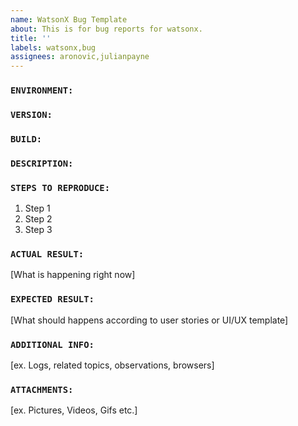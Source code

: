 ```yaml
---
name: WatsonX Bug Template
about: This is for bug reports for watsonx.
title: ''
labels: watsonx,bug
assignees: aronovic,julianpayne
---
```


### `ENVIRONMENT:`
 
### `VERSION:`

### `BUILD:`

### `DESCRIPTION:`
 
### `STEPS TO REPRODUCE:`
1. Step 1
2. Step 2
3. Step 3
 
### `ACTUAL RESULT:`
[What is happening right now]
 
### `EXPECTED RESULT:`
[What should happens according to user stories or UI/UX template]
 
### `ADDITIONAL INFO:`
[ex. Logs, related topics, observations, browsers]
 
### `ATTACHMENTS:`
[ex. Pictures, Videos, Gifs etc.]

